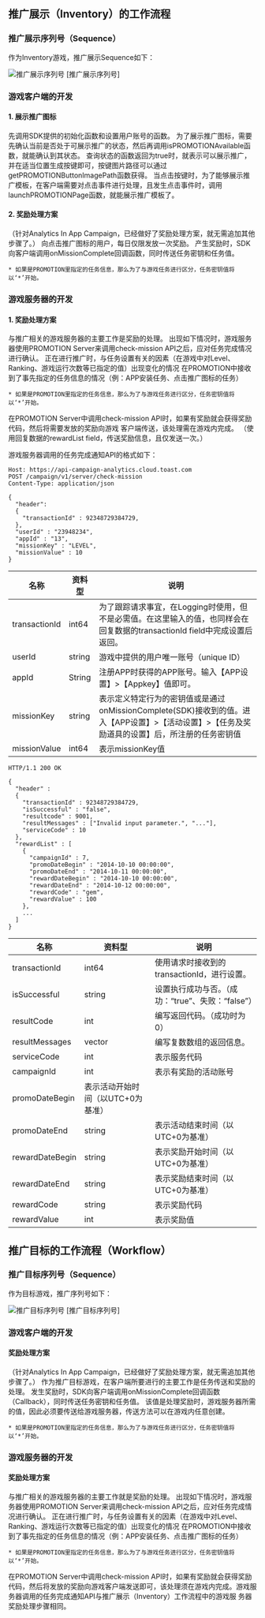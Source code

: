 ## 推广展示（Inventory）的工作流程

### 推广展示序列号（Sequence）

作为Inventory游戏，推广展示Sequence如下：


![推广展示序列号](images/promotion_impression_sequence.png)
[推广展示序列号]


### 游戏客户端的开发

#### 1. 展示推广图标

先调用SDK提供的初始化函数和设置用户账号的函数。
为了展示推广图标，需要先确认当前是否处于可展示推广的状态，然后再调用isPROMOTIONAvailable函数，就能确认到其状态。
查询状态的函数返回为true时，就表示可以展示推广，并在适当位置生成按键即可，按键图片路径可以通过getPROMOTIONButtonImagePath函数获得。
当点击按键时，为了能够展示推广模板，在客户端需要对点击事件进行处理，且发生点击事件时，调用 launchPROMOTIONPage函数，就能展示推广模板了。

#### 2. 奖励处理方案

（针对Analytics In App Campaign，已经做好了奖励处理方案，就无需追加其他步骤了。）
向点击推广图标的用户，每日仅限发放一次奖励。
产生奖励时，SDK向客户端调用onMissionComplete回调函数，同时传送任务密钥和任务值。

```
* 如果是PROMOTION里指定的任务信息，那么为了与游戏任务进行区分，任务密钥值将以‘*’开始。
```
 
### 游戏服务器的开发

#### 1. 奖励处理方案


与推广相关的游戏服务器的主要工作是奖励的处理。
出现如下情况时，游戏服务器使用PROMOTION Server来调用check-mission API之后，应对任务完成情况进行确认。
正在进行推广时，与任务设置有关的因素（在游戏中对Level、Ranking、游戏运行次数等已指定的值）出现变化的情况
在PROMOTION中接收到了事先指定的任务信息的情况（例：APP安装任务、点击推广图标的任务）

```
* 如果是PROMOTION里指定的任务信息，那么为了与游戏任务进行区分，任务密钥值将以‘*’开始。
```
 
在PROMOTION Server中调用check-mission API时，如果有奖励就会获得奖励代码，然后将需要发放的奖励向游戏
客户端传送，该处理需在游戏内完成。 
（使用回复数据的rewardList  field，传送奖励信息，且仅发送一次。）


游戏服务器调用的任务完成通知API的格式如下：


```
Host: https://api-campaign-analytics.cloud.toast.com
POST /campaign/v1/server/check-mission
Content-Type: application/json

{
  "header":
  {
    "transactionId" : 92348729384729,
  },
  "userId" : "23948234",
  "appId" : "13",
  "missionKey" : "LEVEL",
  "missionValue" : 10
}
```

| 名称        | 资料型          | 说明          |
|-------------|----------------|----------------|
| transactionId | int64 | 为了跟踪请求事宜，在Logging时使用，但不是必需值。在这里输入的值，也同样会在回复数据的transactionId field中完成设置后返回。 |
| userId | string | 游戏中提供的用户唯一账号（unique ID）| 
| appId | String | 注册APP时获得的APP账号。输入【APP设置】>【Appkey】值即可。|
| missionKey | string | 表示定义特定行为的密钥值或是通过onMissionComplete(SDK)接收到的值。进入【APP设置】>【活动设置】>【任务及奖励道具的设置】后，所注册的任务密钥值|
| missionValue | int64 | 表示missionKey值|

```
HTTP/1.1 200 OK

{
  "header" :
  {
    "transactionId" : 92348729384729,
    "isSuccessful" : "false",
    "resultcode" : 9001,
    "resultMessages" : ["Invalid input parameter.", "..."],
    "serviceCode" : 10
  },
  "rewardList" : [
    {
      "campaignId" : 7,
      "promoDateBegin" : "2014-10-10 00:00:00",
      "promoDateEnd" : "2014-10-11 00:00:00",
      "rewardDateBegin" : "2014-10-10 00:00:00",
      "rewardDateEnd" : "2014-10-12 00:00:00",
      "rewardCode" : "gem",
      "rewardValue" : 100
    },
    ...
  ]
}
```

| 名称   | 资料型    | 说明 |
|--------|----------|---------|
| transactionId | int64 | 使用请求时接收到的transactionId，进行设置。|
| isSuccessful | string | 设置执行成功与否。（成功：“true”、失败：“false”）| 
| resultCode | int | 编写返回代码。（成功时为0） |
| resultMessages | vector<string> | 编写复数数组的返回信息。 |
| serviceCode | int | 表示服务代码 |
| campaignId | int | 表示有奖励的活动账号 |
| promoDateBegin | 表示活动开始时间（以UTC+0为基准） | 
| promoDateEnd | string | 表示活动结束时间（以UTC+0为基准） | 
| rewardDateBegin | string | 表示奖励开始时间（以UTC+0为基准） | 
| rewardDateEnd | string | 表示奖励结束时间（以UTC+0为基准）| 
| rewardCode | string | 表示奖励代码 |
| rewardValue | int | 表示奖励值 |

## 推广目标的工作流程（Workflow）

### 推广目标序列号（Sequence）

作为目标游戏，推广序列号如下：


![推广目标序列号](images/promotion_target_sequence.png)
[推广目标序列号]


### 游戏客户端的开发

#### 奖励处理方案

（针对Analytics In App Campaign，已经做好了奖励处理方案，就无需追加其他步骤了。）
作为推广目标游戏，在客户端所要进行的主要工作是任务传送和奖励的处理。
发生奖励时，SDK向客户端调用onMissionComplete回调函数（Callback），同时传送任务密钥和任务值。
该值是处理奖励时，游戏服务器所需的值，因此必须要传送给游戏服务器，传送方法可以在游戏内任意创建。

```
* 如果是PROMOTION里指定的任务信息，那么为了与游戏任务进行区分，任务密钥值将以‘*’开始。
```
 
### 游戏服务器的开发

#### 奖励处理方案

与推广相关的游戏服务器的主要工作就是奖励的处理。
出现如下情况时，游戏服务器使用PROMOTION Server来调用check-mission API之后，应对任务完成情况进行确认。
正在进行推广时，与任务设置有关的因素（在游戏中对Level、Ranking、游戏运行次数等已指定的值）出现变化的情况
在PROMOTION中接收到了事先指定的任务信息的情况（例：APP安装任务、点击推广图标的任务）

```
* 如果是PROMOTION里指定的任务信息，那么为了与游戏任务进行区分，任务密钥值将以‘*’开始。
```

在PROMOTION Server中调用check-mission API时，如果有奖励就会获得奖励代码，然后将发放的奖励向游戏客户端发送即可，该处理须在游戏内完成。游戏服务器调用的任务完成通知API与推广展示（Inventory）工作流程中的游戏服
务器奖励处理步骤相同。
